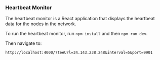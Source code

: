 ### Heartbeat Monitor

The heartbeat monitor is a React application that displays the heartbeat data for the nodes in the network.

To run the heartbeat monitor, run `npm install` and then `npm run dev`.

Then navigate to:
```
http://localhost:4000/?teeUrl=34.143.238.248&interval=5&port=9901
```



